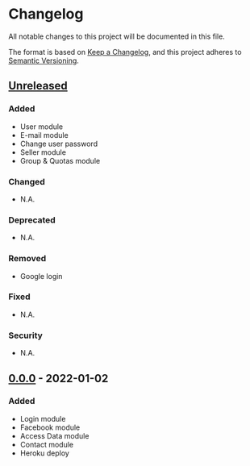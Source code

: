 # Changelog

All notable changes to this project will be documented in this file.

The format is based on [Keep a Changelog](https://keepachangelog.com/en/1.0.0/),
and this project adheres to [Semantic Versioning](https://semver.org/spec/v2.0.0.html).

## [Unreleased]

### Added

- User module
- E-mail module
- Change user password
- Seller module
- Group & Quotas module

### Changed

- N.A.

### Deprecated

- N.A.

### Removed

- Google login

### Fixed

- N.A.

### Security

- N.A.

## [0.0.0] - 2022-01-02

### Added

- Login module
- Facebook module
- Access Data module
- Contact module
- Heroku deploy

[unreleased]: https://github.com/7santos/seven-web/compare/v0.0.0...HEAD
[0.0.0]: https://github.com/7santos/seven-web/releases/tag/v0.0.0

